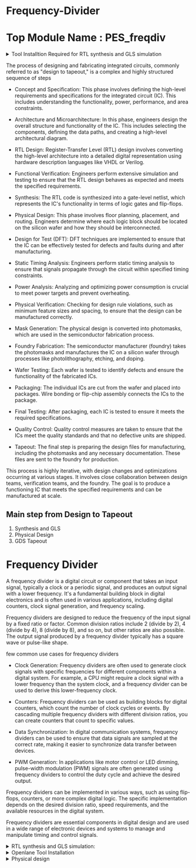 # Frequency-Divider
# Top Module Name : PES_freqdiv
<details>
<summary>  Tool Installtion Required for RTL synthesis and GLS simulation 
</summary>

# Tools Used in RTL to GLS flow are:

 - **iVerilog -** IVERILOG is a free and open-source Verilog simulation and synthesis tool. It's part of the Icarus Verilog project, which aims to provide a full-featured and high-performance Verilog simulation and synthesis environment.Icarus Verilog is a simulator tool to check the design with the help of test bench. The design is nothing but the Verilog hardware description language code which specifies the functionality. The testbench is the setup to apply stimulus to test the functionality of the design. This simulator looks for the changes to the input. Upon changes to the input, the output is evaluated.

 - **GTKwave -** GTKWave is a free and open-source waveform viewer. It's used primarily in digital design and verification to display simulation results generated by digital simulation tools like Icarus Verilog (which includes IVERILOG).

 - **Yosys -** Yosys is an open-source framework for Verilog RTL synthesis. It's widely used in digital design for converting high-level descriptions of a digital circuit into a gate-level representation. In other words, it helps in transforming a behavioral description (written in a language like Verilog) into a netlist, which is a detailed representation of the digital logic in terms of gates and their interconnections.

1) **GTKWAVE:**

- Steps to install gtkwave

```sh
> sudo apt update
> sudo apt install gtkwave
```

2) **YOSYS:**

- Steps to install Yosys

```sh
> git clone https://github.com/YosysHQ/yosys.git
> cd yosys
> sudo apt install make (If make is not installed please install it) 
> sudo apt-get install build-essential clang bison flex \
    libreadline-dev gawk tcl-dev libffi-dev git \
    graphviz xdot pkg-config python3 libboost-system-dev \
    libboost-python-dev libboost-filesystem-dev zlib1g-dev
> make config-gcc
> make 
> sudo make install
```




 
</details>


The process of designing and fabricating integrated circuits, commonly referred to as "design to tapeout," is a complex and highly structured sequence of steps

- Concept and Specification: This phase involves defining the high-level requirements and specifications for the integrated circuit (IC). This includes understanding the functionality, power, performance, and area constraints.

- Architecture and Microarchitecture: In this phase, engineers design the overall structure and functionality of the IC. This includes selecting the components, defining the data paths, and creating a high-level architectural diagram.

- RTL Design: Register-Transfer Level (RTL) design involves converting the high-level architecture into a detailed digital representation using hardware description languages like VHDL or Verilog.

- Functional Verification: Engineers perform extensive simulation and testing to ensure that the RTL design behaves as expected and meets the specified requirements.

- Synthesis: The RTL code is synthesized into a gate-level netlist, which represents the IC's functionality in terms of logic gates and flip-flops.

- Physical Design: This phase involves floor planning, placement, and routing. Engineers determine where each logic block should be located on the silicon wafer and how they should be interconnected.

- Design for Test (DFT): DFT techniques are implemented to ensure that the IC can be effectively tested for defects and faults during and after manufacturing.

- Static Timing Analysis: Engineers perform static timing analysis to ensure that signals propagate through the circuit within specified timing constraints.

- Power Analysis: Analyzing and optimizing power consumption is crucial to meet power targets and prevent overheating.

- Physical Verification: Checking for design rule violations, such as minimum feature sizes and spacing, to ensure that the design can be manufactured correctly.

- Mask Generation: The physical design is converted into photomasks, which are used in the semiconductor fabrication process.

- Foundry Fabrication: The semiconductor manufacturer (foundry) takes the photomasks and manufactures the IC on a silicon wafer through processes like photolithography, etching, and doping.

- Wafer Testing: Each wafer is tested to identify defects and ensure the functionality of the fabricated ICs.

- Packaging: The individual ICs are cut from the wafer and placed into packages. Wire bonding or flip-chip assembly connects the ICs to the package.

- Final Testing: After packaging, each IC is tested to ensure it meets the required specifications.

- Quality Control: Quality control measures are taken to ensure that the ICs meet the quality standards and that no defective units are shipped.

- Tapeout: The final step is preparing the design files for manufacturing, including the photomasks and any necessary documentation. These files are sent to the foundry for production.

This process is highly iterative, with design changes and optimizations occurring at various stages. It involves close collaboration between design teams, verification teams, and the foundry. The goal is to produce a functioning IC that meets the specified requirements and can be manufactured at scale.

## Main step  from Design to Tapeout 
1. Synthesis and GLS
2. Physical Design
3. GDS Tapeout

# Frequency Divider

A frequency divider is a digital circuit or component that takes an input signal, typically a clock or a periodic signal, and produces an output signal with a lower frequency. It's a fundamental building block in digital electronics and is often used in various applications, including digital counters, clock signal generation, and frequency scaling.

Frequency dividers are designed to reduce the frequency of the input signal by a fixed ratio or factor. Common division ratios include 2 (divide by 2), 4 (divide by 4), 8 (divide by 8), and so on, but other ratios are also possible. The output signal produced by a frequency divider typically has a square wave or pulse-like shape.

few common use cases for frequency dividers

  - Clock Generation: Frequency dividers are often used to generate clock signals with specific frequencies for different components within a digital system. For example, a CPU might require a clock signal with a lower frequency than the system clock, and a frequency divider can be used to derive this lower-frequency clock.

  - Counters: Frequency dividers can be used as building blocks for digital counters, which count the number of clock cycles or events. By cascading multiple frequency dividers with different division ratios, you can create counters that count to specific values.

  - Data Synchronization: In digital communication systems, frequency dividers can be used to ensure that data signals are sampled at the correct rate, making it easier to synchronize data transfer between devices.

  - PWM Generation: In applications like motor control or LED dimming, pulse-width modulation (PWM) signals are often generated using frequency dividers to control the duty cycle and achieve the desired output.

Frequency dividers can be implemented in various ways, such as using flip-flops, counters, or more complex digital logic. The specific implementation depends on the desired division ratio, speed requirements, and the available resources in the digital system.

Frequency dividers are essential components in digital design and are used in a wide range of electronic devices and systems to manage and manipulate timing and control signals.

<details>
<summary> RTL synthesis and GLS simulation: </summary>

# Code for Frequency Divider
```
module PES_freqdiv(en,clkin,n,clkout);

input clkin;
input [3:0]n;
input en;
reg [3:0]pc;
reg [3:0]nc;
output clkout;

always@(posedge clkin)
begin
if(en==1)
begin
  if(pc<(n-1))
	pc<=pc+1;
  else
	pc<=0;
end
else
 pc<=0;
end

always@(negedge clkin)
begin
if(en==1)
begin
  if(nc<(n-1))
	nc<=nc+1;
  else
	nc<=0;
end
else
  nc<=0;
end

assign clkout=(n%2==0)?(pc<n/2):((pc<(n/2)+1)&&(nc<(n/2)+1));
endmodule
```
# Code for Testbench Frequency Divider
```
`timescale 1ns/1ps
module PES_freqdiv_tb;

reg clk;
reg en;
reg [3:0]n;
wire clkout;

PES_freqdiv f1(en,clk,n,clkout);

initial
begin
clk=0;
en=0;
n=3;
$dumpfile ("PES_freqdiv_vcd.vcd"); 
$dumpvars(0,PES_freqdiv_tb);


forever
#10 clk=~clk;

end


initial
begin
#40 en=1;
#340 n=4; 
#440 n=11;
#1100 n=6;
#640 $finish;

end 
endmodule

```
# Schematic RTL Using Vivado
![image](https://github.com/Abhi9108865162/Frequency-Divider/assets/141741065/485b68d6-c357-4be1-a3e3-d744eaf3f79a)

# Schematic Synthesis Using Vivado
![image](https://github.com/Abhi9108865162/Frequency-Divider/assets/141741065/a3ccda66-0f19-4ce5-9a1c-2a9ea6859a98)
# Schematic Run Simulation Using Vivado
![image](https://github.com/Abhi9108865162/Frequency-Divider/assets/141741065/29cdb0fe-9a10-45d8-81d5-507a5165efcd)

# Synthesis and GLS
Open Terminal

1
```
cd VLSI/sky130RTLDesignAndSynthesisWorkshop/verilog_files
```
2
```
iverilog PES_freqdiv.v PES_freqdiv_tb.v -o PES_freqdiv.out

```
3
```
./PES_freqdiv.out 
```
![Screenshot from 2023-10-17 17-00-37](https://github.com/Abhi9108865162/Frequency-Divider/assets/141741065/75ff842f-6dc9-4634-8d92-72c91d816d11)

4
```
gtkwave PES_freqdiv_vcd.vcd
```
![Screenshot from 2023-10-17 17-03-18](https://github.com/Abhi9108865162/Frequency-Divider/assets/141741065/cd7fa65a-d630-4c65-b2fb-66dbde784ef8)

5
```
~/VLSI/sky130RTLDesignAndSynthesisWorkshop/verilog_files$ yosys
```
![Screenshot from 2023-10-17 17-34-06](https://github.com/Abhi9108865162/Frequency-Divider/assets/141741065/ebf7d73f-37f3-4ef0-ad77-9da37aa87786)


6

In yosys
```
read_liberty -lib ../lib/sky130_fd_sc_hd__tt_025C_1v80.lib
```
7
```
read_verilog PES_freqdiv.v
```
![Screenshot from 2023-10-17 17-36-05](https://github.com/Abhi9108865162/Frequency-Divider/assets/141741065/98f348cc-3ce6-4e0e-9f03-d66881023a5a)


8
```
synth -top PES_freqdiv 
```
![Screenshot from 2023-10-21 11-30-52](https://github.com/Abhi9108865162/Frequency-Divider/assets/141741065/3dd5aee5-8d1d-40e4-ab3e-057798b356df)

![Screenshot from 2023-10-21 11-31-00](https://github.com/Abhi9108865162/Frequency-Divider/assets/141741065/02b3eafd-cef8-40e3-8187-cf33c7bc5303)


9
```
dfflibmap -liberty ../lib/sky130_fd_sc_hd__tt_025C_1v80.lib
```
![Screenshot from 2023-10-21 11-32-57](https://github.com/Abhi9108865162/Frequency-Divider/assets/141741065/92666567-6eca-4fb9-a551-49ce11b0c1c3)

10
```
abc -liberty ../lib/sky130_fd_sc_hd__tt_025C_1v80.lib
```
![Screenshot from 2023-10-21 11-33-31](https://github.com/Abhi9108865162/Frequency-Divider/assets/141741065/8097d160-8131-4477-a48d-e7eb1bd0a842)

11
```
show
```
![Screenshot from 2023-10-21 11-34-23](https://github.com/Abhi9108865162/Frequency-Divider/assets/141741065/53533fb3-b34c-4633-9adb-632b06cb790b)

12
```
write_verilog -noattr PES_freqdiv_netlist.v
```
13
```
exit
```
14
```
iverilog ../my_lib/verilog_model/primitives.v ../my_lib/verilog_model/sky130_fd_sc_hd.v PES_freqdiv_netlist.v PES_freqdiv_tb.v 
```

15
```
./a.out
```

16
```
gtkwave PES_freqdiv_vcd.vcd
```
![Screenshot from 2023-10-18 15-47-35](https://github.com/Abhi9108865162/Frequency-Divider/assets/141741065/394c50c2-0223-4fef-8aff-9aad9679d5a9)

![Screenshot from 2023-10-18 15-45-24](https://github.com/Abhi9108865162/Frequency-Divider/assets/141741065/f8c863f5-52aa-4b7a-a5ac-01d4224fac59)

# Comparing the Output before and after GLS.
## Before GLS
![Screenshot from 2023-10-21 11-47-02](https://github.com/Abhi9108865162/Frequency-Divider/assets/141741065/a06e7446-8212-43c4-bfcf-256607bc5923)

## After GLS
![Screenshot from 2023-10-21 11-47-14](https://github.com/Abhi9108865162/Frequency-Divider/assets/141741065/9696234a-9fe3-411e-9f06-31f3d0e5dcf2)

</details>

<details>
<summary> Openlane Tool Installation </summary>

1. Installation of required package
```
sudo apt-get update
sudo apt-get upgrade
sudo apt install -y build-essential python3 python3-venv python3-pip make git
```
2. Uninstall all conflicting packages
```
for pkg in docker.io docker-doc docker-compose docker-compose-v2 podman-docker containerd runc; do sudo apt-get remove $pkg; done

```
2. Set up Docker
```
# Add Docker's official GPG key:
sudo apt-get update
sudo apt-get install ca-certificates curl gnupg
sudo install -m 0755 -d /etc/apt/keyrings
curl -fsSL https://download.docker.com/linux/ubuntu/gpg | sudo gpg --dearmor -o /etc/apt/keyrings/docker.gpg
sudo chmod a+r /etc/apt/keyrings/docker.gpg

# Add the repository to Apt sources:
echo \
  "deb [arch="$(dpkg --print-architecture)" signed-by=/etc/apt/keyrings/docker.gpg] https://download.docker.com/linux/ubuntu \
  "$(. /etc/os-release && echo "$VERSION_CODENAME")" stable" | \
  sudo tee /etc/apt/sources.list.d/docker.list > /dev/null
sudo apt-get update
```
3. Install
```
sudo apt-get install docker-ce docker-ce-cli containerd.io docker-buildx-plugin docker-compose-plugin
```
4. Sudo docker run
```
sudo docker run hello-world
```
5. Making docker available without root
```
sudo groupadd docker
sudo usermod -aG docker $USER
sudo reboot # REBOOT!

```
6. Check docker installation
```
# After reboot
docker run hello-world
```
7. Download and install OpenLane   
```
git clone --depth 1 https://github.com/The-OpenROAD-Project/OpenLane.git
cd OpenLane/
make
make test
```

 
</details>


<details>
<summary> Physical design </summary>

	
 # Physical Design
	
ASIC (Application-Specific Integrated Circuit) physical design refers to the process of creating the physical layout of an integrated circuit that is tailored for a specific application or function. It involves defining the precise placement and routing of transistors, interconnects, and other components on a semiconductor wafer. This phase ensures that the ASIC meets performance, power, and area requirements. Key steps in ASIC physical design include floorplanning, placement, routing, and verification to ensure the final chip functions as intended within the constraints of the target application.
## Step in Physical Design

- Floorplanning: Floorplanning is the initial step in physical design where you define the approximate locations and sizes of various blocks and components on the chip. It sets the overall framework for the chip's layout.

- Placement: Placement involves determining the exact positions of individual components, such as logic cells and memory elements, within the defined floorplan. Good placement is critical for meeting performance and area requirements.

 -  Routing: Routing is the process of establishing the physical connections (wires and metal tracks) between the placed components while adhering to design rules. This stage ensures that signals can flow between components efficiently and without interference.

-  Clock Tree Synthesis (CTS): CTS is a specialized step that focuses on distributing clock signals to various parts of the chip to ensure synchronous operation. It optimizes the clock network to minimize clock skew and maintain timing integrity.

-  Power Planning: Power planning involves designing the distribution of power and ground networks to ensure that all components receive adequate power and minimize power consumption.

-  Signal Integrity Analysis: Signal integrity analysis assesses the quality of electrical signals, checking for issues like noise, crosstalk, and other distortions that can affect the reliability of the chip.

- Timing Analysis: Timing analysis is a crucial step for ensuring that the chip meets its performance requirements. It verifies that signals propagate within specified time limits and that the design meets the required clock frequencies.

-  Design for Testability (DFT): DFT techniques are integrated into the design to enable efficient testing of the ASIC after it is manufactured. This includes adding test circuits and scan chains to facilitate fault detection and diagnosis.

- Physical Verification: Physical verification checks the layout against design rules, such as minimum feature size and spacing, to ensure that the chip can be reliably manufactured and is free of errors that could lead to failures.

- Package Design: The package design stage involves creating the physical package that houses the ASIC. This package connects the chip to the outside world and provides protection and thermal management.

# Automatic flow openlane
```
cd OpenLane
sudo make mount
./flow.tcl -design PES_freqdiv
```

![Screenshot from 2023-11-02 19-17-34](https://github.com/Abhi9108865162/Frequency-Divider/assets/141741065/70e0744a-8ae8-4568-939a-b5f3f4112703)
![Screenshot from 2023-11-02 19-17-46](https://github.com/Abhi9108865162/Frequency-Divider/assets/141741065/270ab375-7e43-4190-aad4-991989e54243)
![Screenshot from 2023-11-02 19-17-55](https://github.com/Abhi9108865162/Frequency-Divider/assets/141741065/af5bc70b-9953-4606-8bea-c966434e3dfe)
![Screenshot from 2023-11-02 17-02-04](https://github.com/Abhi9108865162/Frequency-Divider/assets/141741065/7d1eb598-9fb8-437c-b5e1-7ee858d6e228)


# Interactive flow openlane
```
cd OpenLane
sudo make mount
./flow.tcl -interactive
package reuire opanlane
prep -design PES_freqdiv
```
1
```
run_synthesis
```
2
```
run_floorplan
```
3
```
run_placement
```
![Screenshot from 2023-11-03 23-15-03](https://github.com/Abhi9108865162/Frequency-Divider/assets/141741065/0564535c-f533-4528-ae69-460e9e401e2e)

4
```
run_cts
```
5
```
gen_pdn
```
6
```
run_routing
```
![Screenshot from 2023-11-03 23-15-10](https://github.com/Abhi9108865162/Frequency-Divider/assets/141741065/b49ce06a-e032-4629-be10-ad7a63f7725d)

# Synthesis (Printing Statistics)
![Screenshot from 2023-11-04 09-25-15](https://github.com/Abhi9108865162/Frequency-Divider/assets/141741065/f99e517a-7d93-4bf6-a831-bf57d6df88ae)
![Screenshot from 2023-11-04 09-25-32](https://github.com/Abhi9108865162/Frequency-Divider/assets/141741065/d42e83c0-6656-4afd-a9b0-cc2682a4f1a3)
![Screenshot from 2023-11-04 09-25-58](https://github.com/Abhi9108865162/Frequency-Divider/assets/141741065/ab2e8940-4a1a-4a2d-b6a8-c5fcd4598d33)

# Magic Output For Floorplan
![floorplan tkcon](https://github.com/Abhi9108865162/Frequency-Divider/assets/141741065/9537b16e-bf0c-4bad-8ffe-8d9836f4be71)
# Magic Output For Placement
![placement](https://github.com/Abhi9108865162/Frequency-Divider/assets/141741065/4aca5b83-8ff9-4e11-86e4-1af0c68b680b)
# Magic Output For CTS
![cts](https://github.com/Abhi9108865162/Frequency-Divider/assets/141741065/43a31d14-76f4-41c7-9d01-aa7e80b59bbf)

# CTS (Reports Generated)

```

===========================================================================
report_checks -path_delay max (Setup)
============================================================================
======================= Typical Corner ===================================

Startpoint: n[0] (input port clocked by clk)
Endpoint: _128_ (rising edge-triggered flip-flop clocked by clk')
Path Group: clk
Path Type: max

Fanout     Cap    Slew   Delay    Time   Description
-----------------------------------------------------------------------------
                  0.15    0.00    0.00   clock clk (rise edge)
                          0.00    0.00   clock network delay (ideal)
                          2.00    2.00 v input external delay
     1    0.00    0.01    0.00    2.00 v n[0] (in)
                                         n[0] (net)
                  0.01    0.00    2.00 v input2/A (sky130_fd_sc_hd__buf_2)
    10    0.03    0.07    0.16    2.16 v input2/X (sky130_fd_sc_hd__buf_2)
                                         net2 (net)
                  0.07    0.00    2.16 v _061_/B (sky130_fd_sc_hd__or3_4)
     5    0.02    0.10    0.44    2.60 v _061_/X (sky130_fd_sc_hd__or3_4)
                                         _012_ (net)
                  0.10    0.00    2.60 v _063_/B (sky130_fd_sc_hd__and3_1)
     1    0.01    0.06    0.22    2.83 v _063_/X (sky130_fd_sc_hd__and3_1)
                                         _014_ (net)
                  0.06    0.00    2.83 v _071_/A1 (sky130_fd_sc_hd__o221ai_4)
     4    0.01    0.18    0.22    3.04 ^ _071_/Y (sky130_fd_sc_hd__o221ai_4)
                                         _022_ (net)
                  0.18    0.00    3.04 ^ _083_/B (sky130_fd_sc_hd__and4_1)
     1    0.00    0.05    0.21    3.25 ^ _083_/X (sky130_fd_sc_hd__and4_1)
                                         _032_ (net)
                  0.05    0.00    3.25 ^ _084_/A (sky130_fd_sc_hd__clkbuf_1)
     1    0.00    0.04    0.08    3.34 ^ _084_/X (sky130_fd_sc_hd__clkbuf_1)
                                         _009_ (net)
                  0.04    0.00    3.34 ^ _128_/D (sky130_fd_sc_hd__dfxtp_1)
                                  3.34   data arrival time

                  0.15    5.00    5.00   clock clk' (rise edge)
                          0.00    5.00   clock network delay (ideal)
                         -0.25    4.75   clock uncertainty
                          0.00    4.75   clock reconvergence pessimism
                                  4.75 ^ _128_/CLK (sky130_fd_sc_hd__dfxtp_1)
                         -0.04    4.71   library setup time
                                  4.71   data required time
-----------------------------------------------------------------------------
                                  4.71   data required time
                                 -3.34   data arrival time
-----------------------------------------------------------------------------
                                  1.38   slack (MET)


Startpoint: n[0] (input port clocked by clk)
Endpoint: _129_ (rising edge-triggered flip-flop clocked by clk')
Path Group: clk
Path Type: max

Fanout     Cap    Slew   Delay    Time   Description
-----------------------------------------------------------------------------
                  0.15    0.00    0.00   clock clk (rise edge)
                          0.00    0.00   clock network delay (ideal)
                          2.00    2.00 v input external delay
     1    0.00    0.01    0.00    2.00 v n[0] (in)
                                         n[0] (net)
                  0.01    0.00    2.00 v input2/A (sky130_fd_sc_hd__buf_2)
    10    0.03    0.07    0.16    2.16 v input2/X (sky130_fd_sc_hd__buf_2)
                                         net2 (net)
                  0.07    0.00    2.16 v _061_/B (sky130_fd_sc_hd__or3_4)
     5    0.02    0.10    0.44    2.60 v _061_/X (sky130_fd_sc_hd__or3_4)
                                         _012_ (net)
                  0.10    0.00    2.60 v _063_/B (sky130_fd_sc_hd__and3_1)
     1    0.01    0.06    0.22    2.83 v _063_/X (sky130_fd_sc_hd__and3_1)
                                         _014_ (net)
                  0.06    0.00    2.83 v _071_/A1 (sky130_fd_sc_hd__o221ai_4)
     4    0.01    0.18    0.22    3.04 ^ _071_/Y (sky130_fd_sc_hd__o221ai_4)
                                         _022_ (net)
                  0.18    0.00    3.04 ^ _079_/A (sky130_fd_sc_hd__and4_1)
     1    0.00    0.05    0.20    3.24 ^ _079_/X (sky130_fd_sc_hd__and4_1)
                                         _029_ (net)
                  0.05    0.00    3.24 ^ _080_/A (sky130_fd_sc_hd__clkbuf_1)
     1    0.00    0.04    0.08    3.33 ^ _080_/X (sky130_fd_sc_hd__clkbuf_1)
                                         _010_ (net)
                  0.04    0.00    3.33 ^ _129_/D (sky130_fd_sc_hd__dfxtp_1)
                                  3.33   data arrival time

                  0.15    5.00    5.00   clock clk' (rise edge)
                          0.00    5.00   clock network delay (ideal)
                         -0.25    4.75   clock uncertainty
                          0.00    4.75   clock reconvergence pessimism
                                  4.75 ^ _129_/CLK (sky130_fd_sc_hd__dfxtp_1)
                         -0.04    4.71   library setup time
                                  4.71   data required time
-----------------------------------------------------------------------------
                                  4.71   data required time
                                 -3.33   data arrival time
-----------------------------------------------------------------------------
                                  1.39   slack (MET)


Startpoint: n[0] (input port clocked by clk)
Endpoint: _127_ (rising edge-triggered flip-flop clocked by clk')
Path Group: clk
Path Type: max

Fanout     Cap    Slew   Delay    Time   Description
-----------------------------------------------------------------------------
                  0.15    0.00    0.00   clock clk (rise edge)
                          0.00    0.00   clock network delay (ideal)
                          2.00    2.00 v input external delay
     1    0.00    0.01    0.00    2.00 v n[0] (in)
                                         n[0] (net)
                  0.01    0.00    2.00 v input2/A (sky130_fd_sc_hd__buf_2)
    10    0.03    0.07    0.16    2.16 v input2/X (sky130_fd_sc_hd__buf_2)
                                         net2 (net)
                  0.07    0.00    2.16 v _061_/B (sky130_fd_sc_hd__or3_4)
     5    0.02    0.10    0.44    2.60 v _061_/X (sky130_fd_sc_hd__or3_4)
                                         _012_ (net)
                  0.10    0.00    2.60 v _069_/B (sky130_fd_sc_hd__xnor2_4)
     4    0.03    0.24    0.25    2.85 ^ _069_/Y (sky130_fd_sc_hd__xnor2_4)
                                         _020_ (net)
                  0.24    0.00    2.85 ^ _071_/B1 (sky130_fd_sc_hd__o221ai_4)
     4    0.01    0.09    0.16    3.01 v _071_/Y (sky130_fd_sc_hd__o221ai_4)
                                         _022_ (net)
                  0.09    0.00    3.01 v _085_/B (sky130_fd_sc_hd__and3b_1)
     1    0.00    0.04    0.18    3.20 v _085_/X (sky130_fd_sc_hd__and3b_1)
                                         _033_ (net)
                  0.04    0.00    3.20 v _086_/A (sky130_fd_sc_hd__clkbuf_1)
     1    0.00    0.02    0.08    3.28 v _086_/X (sky130_fd_sc_hd__clkbuf_1)
                                         _008_ (net)
                  0.02    0.00    3.28 v _127_/D (sky130_fd_sc_hd__dfxtp_1)
                                  3.28   data arrival time

                  0.15    5.00    5.00   clock clk' (rise edge)
                          0.00    5.00   clock network delay (ideal)
                         -0.25    4.75   clock uncertainty
                          0.00    4.75   clock reconvergence pessimism
                                  4.75 ^ _127_/CLK (sky130_fd_sc_hd__dfxtp_1)
                         -0.08    4.67   library setup time
                                  4.67   data required time
-----------------------------------------------------------------------------
                                  4.67   data required time
                                 -3.28   data arrival time
-----------------------------------------------------------------------------
                                  1.39   slack (MET)


Startpoint: n[0] (input port clocked by clk)
Endpoint: _130_ (rising edge-triggered flip-flop clocked by clk')
Path Group: clk
Path Type: max

Fanout     Cap    Slew   Delay    Time   Description
-----------------------------------------------------------------------------
                  0.15    0.00    0.00   clock clk (rise edge)
                          0.00    0.00   clock network delay (ideal)
                          2.00    2.00 v input external delay
     1    0.00    0.01    0.00    2.00 v n[0] (in)
                                         n[0] (net)
                  0.01    0.00    2.00 v input2/A (sky130_fd_sc_hd__buf_2)
    10    0.03    0.07    0.16    2.16 v input2/X (sky130_fd_sc_hd__buf_2)
                                         net2 (net)
                  0.07    0.00    2.16 v _061_/B (sky130_fd_sc_hd__or3_4)
     5    0.02    0.10    0.44    2.60 v _061_/X (sky130_fd_sc_hd__or3_4)
                                         _012_ (net)
                  0.10    0.00    2.60 v _063_/B (sky130_fd_sc_hd__and3_1)
     1    0.01    0.06    0.22    2.83 v _063_/X (sky130_fd_sc_hd__and3_1)
                                         _014_ (net)
                  0.06    0.00    2.83 v _071_/A1 (sky130_fd_sc_hd__o221ai_4)
     4    0.01    0.18    0.22    3.04 ^ _071_/Y (sky130_fd_sc_hd__o221ai_4)
                                         _022_ (net)
                  0.18    0.00    3.04 ^ _075_/A (sky130_fd_sc_hd__and3_1)
     1    0.00    0.05    0.18    3.22 ^ _075_/X (sky130_fd_sc_hd__and3_1)
                                         _026_ (net)
                  0.05    0.00    3.22 ^ _076_/A (sky130_fd_sc_hd__clkbuf_1)
     1    0.00    0.04    0.08    3.30 ^ _076_/X (sky130_fd_sc_hd__clkbuf_1)
                                         _011_ (net)
                  0.04    0.00    3.30 ^ _130_/D (sky130_fd_sc_hd__dfxtp_1)
                                  3.30   data arrival time

                  0.15    5.00    5.00   clock clk' (rise edge)
                          0.00    5.00   clock network delay (ideal)
                         -0.25    4.75   clock uncertainty
                          0.00    4.75   clock reconvergence pessimism
                                  4.75 ^ _130_/CLK (sky130_fd_sc_hd__dfxtp_1)
                         -0.04    4.71   library setup time
                                  4.71   data required time
-----------------------------------------------------------------------------
                                  4.71   data required time
                                 -3.30   data arrival time
-----------------------------------------------------------------------------
                                  1.41   slack (MET)


Startpoint: _128_ (rising edge-triggered flip-flop clocked by clk')
Endpoint: clkout (output port clocked by clk)
Path Group: clk
Path Type: max

Fanout     Cap    Slew   Delay    Time   Description
-----------------------------------------------------------------------------
                  0.15    5.00    5.00   clock clk' (rise edge)
                          0.00    5.00   clock network delay (ideal)
                  0.15    0.00    5.00 ^ _128_/CLK (sky130_fd_sc_hd__dfxtp_1)
     8    0.02    0.09    0.41    5.41 v _128_/Q (sky130_fd_sc_hd__dfxtp_1)
                                         nc[1] (net)
                  0.09    0.00    5.41 v _089_/A2 (sky130_fd_sc_hd__a22o_1)
     1    0.00    0.04    0.25    5.66 v _089_/X (sky130_fd_sc_hd__a22o_1)
                                         _036_ (net)
                  0.04    0.00    5.66 v _091_/B1 (sky130_fd_sc_hd__a221o_1)
     1    0.00    0.05    0.30    5.96 v _091_/X (sky130_fd_sc_hd__a221o_1)
                                         _038_ (net)
                  0.05    0.00    5.96 v _097_/A2 (sky130_fd_sc_hd__a21oi_1)
     1    0.00    0.09    0.14    6.09 ^ _097_/Y (sky130_fd_sc_hd__a21oi_1)
                                         net6 (net)
                  0.09    0.00    6.09 ^ output6/A (sky130_fd_sc_hd__buf_2)
     1    0.03    0.17    0.23    6.32 ^ output6/X (sky130_fd_sc_hd__buf_2)
                                         clkout (net)
                  0.17    0.00    6.32 ^ clkout (out)
                                  6.32   data arrival time

                  0.15   10.00   10.00   clock clk (rise edge)
                          0.00   10.00   clock network delay (ideal)
                         -0.25    9.75   clock uncertainty
                          0.00    9.75   clock reconvergence pessimism
                         -2.00    7.75   output external delay
                                  7.75   data required time
-----------------------------------------------------------------------------
                                  7.75   data required time
                                 -6.32   data arrival time
-----------------------------------------------------------------------------
                                  1.43   slack (MET)


Startpoint: n[0] (input port clocked by clk)
Endpoint: _124_ (rising edge-triggered flip-flop clocked by clk)
Path Group: clk
Path Type: max

Fanout     Cap    Slew   Delay    Time   Description
-----------------------------------------------------------------------------
                  0.15    0.00    0.00   clock clk (rise edge)
                          0.00    0.00   clock network delay (ideal)
                          2.00    2.00 v input external delay
     1    0.00    0.01    0.00    2.00 v n[0] (in)
                                         n[0] (net)
                  0.01    0.00    2.00 v input2/A (sky130_fd_sc_hd__buf_2)
    10    0.03    0.07    0.16    2.16 v input2/X (sky130_fd_sc_hd__buf_2)
                                         net2 (net)
                  0.07    0.00    2.16 v _061_/B (sky130_fd_sc_hd__or3_4)
     5    0.02    0.10    0.44    2.60 v _061_/X (sky130_fd_sc_hd__or3_4)
                                         _012_ (net)
                  0.10    0.00    2.60 v _069_/B (sky130_fd_sc_hd__xnor2_4)
     4    0.03    0.24    0.25    2.85 ^ _069_/Y (sky130_fd_sc_hd__xnor2_4)
                                         _020_ (net)
                  0.24    0.00    2.85 ^ _104_/A2 (sky130_fd_sc_hd__a21boi_1)
     4    0.01    0.09    0.14    2.99 v _104_/Y (sky130_fd_sc_hd__a21boi_1)
                                         _050_ (net)
                  0.09    0.00    2.99 v _109_/C (sky130_fd_sc_hd__and4_1)
     1    0.00    0.04    0.21    3.20 v _109_/X (sky130_fd_sc_hd__and4_1)
                                         _054_ (net)
                  0.04    0.00    3.20 v _110_/A (sky130_fd_sc_hd__clkbuf_1)
     1    0.00    0.02    0.08    3.29 v _110_/X (sky130_fd_sc_hd__clkbuf_1)
                                         _005_ (net)
                  0.02    0.00    3.29 v _124_/D (sky130_fd_sc_hd__dfxtp_1)
                                  3.29   data arrival time

                  0.15   10.00   10.00   clock clk (rise edge)
                          0.00   10.00   clock network delay (ideal)
                         -0.25    9.75   clock uncertainty
                          0.00    9.75   clock reconvergence pessimism
                                  9.75 ^ _124_/CLK (sky130_fd_sc_hd__dfxtp_1)
                         -0.08    9.67   library setup time
                                  9.67   data required time
-----------------------------------------------------------------------------
                                  9.67   data required time
                                 -3.29   data arrival time
-----------------------------------------------------------------------------
                                  6.39   slack (MET)


Startpoint: n[0] (input port clocked by clk)
Endpoint: _123_ (rising edge-triggered flip-flop clocked by clk)
Path Group: clk
Path Type: max

Fanout     Cap    Slew   Delay    Time   Description
-----------------------------------------------------------------------------
                  0.15    0.00    0.00   clock clk (rise edge)
                          0.00    0.00   clock network delay (ideal)
                          2.00    2.00 v input external delay
     1    0.00    0.01    0.00    2.00 v n[0] (in)
                                         n[0] (net)
                  0.01    0.00    2.00 v input2/A (sky130_fd_sc_hd__buf_2)
    10    0.03    0.07    0.16    2.16 v input2/X (sky130_fd_sc_hd__buf_2)
                                         net2 (net)
                  0.07    0.00    2.16 v _061_/B (sky130_fd_sc_hd__or3_4)
     5    0.02    0.10    0.44    2.60 v _061_/X (sky130_fd_sc_hd__or3_4)
                                         _012_ (net)
                  0.10    0.00    2.60 v _069_/B (sky130_fd_sc_hd__xnor2_4)
     4    0.03    0.24    0.25    2.85 ^ _069_/Y (sky130_fd_sc_hd__xnor2_4)
                                         _020_ (net)
                  0.24    0.00    2.85 ^ _104_/A2 (sky130_fd_sc_hd__a21boi_1)
     4    0.01    0.09    0.14    2.99 v _104_/Y (sky130_fd_sc_hd__a21boi_1)
                                         _050_ (net)
                  0.09    0.00    2.99 v _105_/C (sky130_fd_sc_hd__and3b_1)
     1    0.00    0.04    0.20    3.19 v _105_/X (sky130_fd_sc_hd__and3b_1)
                                         _051_ (net)
                  0.04    0.00    3.19 v _106_/A (sky130_fd_sc_hd__clkbuf_1)
     1    0.00    0.02    0.08    3.28 v _106_/X (sky130_fd_sc_hd__clkbuf_1)
                                         _004_ (net)
                  0.02    0.00    3.28 v _123_/D (sky130_fd_sc_hd__dfxtp_1)
                                  3.28   data arrival time

                  0.15   10.00   10.00   clock clk (rise edge)
                          0.00   10.00   clock network delay (ideal)
                         -0.25    9.75   clock uncertainty
                          0.00    9.75   clock reconvergence pessimism
                                  9.75 ^ _123_/CLK (sky130_fd_sc_hd__dfxtp_1)
                         -0.08    9.67   library setup time
                                  9.67   data required time
-----------------------------------------------------------------------------
                                  9.67   data required time
                                 -3.28   data arrival time
-----------------------------------------------------------------------------
                                  6.40   slack (MET)


Startpoint: n[0] (input port clocked by clk)
Endpoint: _125_ (rising edge-triggered flip-flop clocked by clk)
Path Group: clk
Path Type: max

Fanout     Cap    Slew   Delay    Time   Description
-----------------------------------------------------------------------------
                  0.15    0.00    0.00   clock clk (rise edge)
                          0.00    0.00   clock network delay (ideal)
                          2.00    2.00 v input external delay
     1    0.00    0.01    0.00    2.00 v n[0] (in)
                                         n[0] (net)
                  0.01    0.00    2.00 v input2/A (sky130_fd_sc_hd__buf_2)
    10    0.03    0.07    0.16    2.16 v input2/X (sky130_fd_sc_hd__buf_2)
                                         net2 (net)
                  0.07    0.00    2.16 v _061_/B (sky130_fd_sc_hd__or3_4)
     5    0.02    0.10    0.44    2.60 v _061_/X (sky130_fd_sc_hd__or3_4)
                                         _012_ (net)
                  0.10    0.00    2.60 v _069_/B (sky130_fd_sc_hd__xnor2_4)
     4    0.03    0.24    0.25    2.85 ^ _069_/Y (sky130_fd_sc_hd__xnor2_4)
                                         _020_ (net)
                  0.24    0.00    2.85 ^ _104_/A2 (sky130_fd_sc_hd__a21boi_1)
     4    0.01    0.09    0.14    2.99 v _104_/Y (sky130_fd_sc_hd__a21boi_1)
                                         _050_ (net)
                  0.09    0.00    2.99 v _114_/B (sky130_fd_sc_hd__and3_1)
     1    0.00    0.04    0.19    3.18 v _114_/X (sky130_fd_sc_hd__and3_1)
                                         _058_ (net)
                  0.04    0.00    3.18 v _115_/A (sky130_fd_sc_hd__clkbuf_1)
     1    0.00    0.02    0.08    3.26 v _115_/X (sky130_fd_sc_hd__clkbuf_1)
                                         _006_ (net)
                  0.02    0.00    3.26 v _125_/D (sky130_fd_sc_hd__dfxtp_1)
                                  3.26   data arrival time

                  0.15   10.00   10.00   clock clk (rise edge)
                          0.00   10.00   clock network delay (ideal)
                         -0.25    9.75   clock uncertainty
                          0.00    9.75   clock reconvergence pessimism
                                  9.75 ^ _125_/CLK (sky130_fd_sc_hd__dfxtp_1)
                         -0.08    9.67   library setup time
                                  9.67   data required time
-----------------------------------------------------------------------------
                                  9.67   data required time
                                 -3.26   data arrival time
-----------------------------------------------------------------------------
                                  6.41   slack (MET)


Startpoint: n[0] (input port clocked by clk)
Endpoint: _126_ (rising edge-triggered flip-flop clocked by clk)
Path Group: clk
Path Type: max

Fanout     Cap    Slew   Delay    Time   Description
-----------------------------------------------------------------------------
                  0.15    0.00    0.00   clock clk (rise edge)
                          0.00    0.00   clock network delay (ideal)
                          2.00    2.00 v input external delay
     1    0.00    0.01    0.00    2.00 v n[0] (in)
                                         n[0] (net)
                  0.01    0.00    2.00 v input2/A (sky130_fd_sc_hd__buf_2)
    10    0.03    0.07    0.16    2.16 v input2/X (sky130_fd_sc_hd__buf_2)
                                         net2 (net)
                  0.07    0.00    2.16 v _061_/B (sky130_fd_sc_hd__or3_4)
     5    0.02    0.10    0.44    2.60 v _061_/X (sky130_fd_sc_hd__or3_4)
                                         _012_ (net)
                  0.10    0.00    2.60 v _069_/B (sky130_fd_sc_hd__xnor2_4)
     4    0.03    0.24    0.25    2.85 ^ _069_/Y (sky130_fd_sc_hd__xnor2_4)
                                         _020_ (net)
                  0.24    0.00    2.85 ^ _104_/A2 (sky130_fd_sc_hd__a21boi_1)
     4    0.01    0.09    0.14    2.99 v _104_/Y (sky130_fd_sc_hd__a21boi_1)
                                         _050_ (net)
                  0.09    0.00    2.99 v _117_/B (sky130_fd_sc_hd__and3_1)
     1    0.00    0.04    0.19    3.18 v _117_/X (sky130_fd_sc_hd__and3_1)
                                         _060_ (net)
                  0.04    0.00    3.18 v _118_/A (sky130_fd_sc_hd__clkbuf_1)
     1    0.00    0.02    0.08    3.26 v _118_/X (sky130_fd_sc_hd__clkbuf_1)
                                         _007_ (net)
                  0.02    0.00    3.26 v _126_/D (sky130_fd_sc_hd__dfxtp_1)
                                  3.26   data arrival time

                  0.15   10.00   10.00   clock clk (rise edge)
                          0.00   10.00   clock network delay (ideal)
                         -0.25    9.75   clock uncertainty
                          0.00    9.75   clock reconvergence pessimism
                                  9.75 ^ _126_/CLK (sky130_fd_sc_hd__dfxtp_1)
                         -0.08    9.67   library setup time
                                  9.67   data required time
-----------------------------------------------------------------------------
                                  9.67   data required time
                                 -3.26   data arrival time
-----------------------------------------------------------------------------
                                  6.41   slack (MET)



worst slack corner Typical: 1.3759



```









```

===========================================================================
report_checks -path_delay min (Hold)
============================================================================
======================= Typical Corner ===================================

Startpoint: _127_ (rising edge-triggered flip-flop clocked by clk')
Endpoint: _127_ (rising edge-triggered flip-flop clocked by clk')
Path Group: clk
Path Type: min

Fanout     Cap    Slew   Delay    Time   Description
-----------------------------------------------------------------------------
                  0.15    5.00    5.00   clock clk' (rise edge)
                          0.00    5.00   clock network delay (ideal)
                  0.15    0.00    5.00 ^ _127_/CLK (sky130_fd_sc_hd__dfxtp_1)
     8    0.02    0.08    0.36    5.36 v _127_/Q (sky130_fd_sc_hd__dfxtp_1)
                                         nc[0] (net)
                  0.08    0.00    5.36 v _085_/A_N (sky130_fd_sc_hd__and3b_1)
     1    0.00    0.05    0.20    5.57 ^ _085_/X (sky130_fd_sc_hd__and3b_1)
                                         _033_ (net)
                  0.05    0.00    5.57 ^ _086_/A (sky130_fd_sc_hd__clkbuf_1)
     1    0.00    0.04    0.07    5.64 ^ _086_/X (sky130_fd_sc_hd__clkbuf_1)
                                         _008_ (net)
                  0.04    0.00    5.64 ^ _127_/D (sky130_fd_sc_hd__dfxtp_1)
                                  5.64   data arrival time

                  0.15    5.00    5.00   clock clk' (rise edge)
                          0.00    5.00   clock network delay (ideal)
                          0.25    5.25   clock uncertainty
                          0.00    5.25   clock reconvergence pessimism
                                  5.25 ^ _127_/CLK (sky130_fd_sc_hd__dfxtp_1)
                         -0.02    5.23   library hold time
                                  5.23   data required time
-----------------------------------------------------------------------------
                                  5.23   data required time
                                 -5.64   data arrival time
-----------------------------------------------------------------------------
                                  0.40   slack (MET)


Startpoint: _123_ (rising edge-triggered flip-flop clocked by clk)
Endpoint: _123_ (rising edge-triggered flip-flop clocked by clk)
Path Group: clk
Path Type: min

Fanout     Cap    Slew   Delay    Time   Description
-----------------------------------------------------------------------------
                  0.15    0.00    0.00   clock clk (rise edge)
                          0.00    0.00   clock network delay (ideal)
                  0.15    0.00    0.00 ^ _123_/CLK (sky130_fd_sc_hd__dfxtp_1)
     8    0.02    0.09    0.36    0.36 v _123_/Q (sky130_fd_sc_hd__dfxtp_1)
                                         pc[0] (net)
                  0.09    0.00    0.36 v _105_/A_N (sky130_fd_sc_hd__and3b_1)
     1    0.00    0.05    0.21    0.57 ^ _105_/X (sky130_fd_sc_hd__and3b_1)
                                         _051_ (net)
                  0.05    0.00    0.57 ^ _106_/A (sky130_fd_sc_hd__clkbuf_1)
     1    0.00    0.04    0.07    0.64 ^ _106_/X (sky130_fd_sc_hd__clkbuf_1)
                                         _004_ (net)
                  0.04    0.00    0.64 ^ _123_/D (sky130_fd_sc_hd__dfxtp_1)
                                  0.64   data arrival time

                  0.15    0.00    0.00   clock clk (rise edge)
                          0.00    0.00   clock network delay (ideal)
                          0.25    0.25   clock uncertainty
                          0.00    0.25   clock reconvergence pessimism
                                  0.25 ^ _123_/CLK (sky130_fd_sc_hd__dfxtp_1)
                         -0.02    0.23   library hold time
                                  0.23   data required time
-----------------------------------------------------------------------------
                                  0.23   data required time
                                 -0.64   data arrival time
-----------------------------------------------------------------------------
                                  0.41   slack (MET)


Startpoint: _124_ (rising edge-triggered flip-flop clocked by clk)
Endpoint: _124_ (rising edge-triggered flip-flop clocked by clk)
Path Group: clk
Path Type: min

Fanout     Cap    Slew   Delay    Time   Description
-----------------------------------------------------------------------------
                  0.15    0.00    0.00   clock clk (rise edge)
                          0.00    0.00   clock network delay (ideal)
                  0.15    0.00    0.00 ^ _124_/CLK (sky130_fd_sc_hd__dfxtp_1)
     8    0.02    0.09    0.37    0.37 v _124_/Q (sky130_fd_sc_hd__dfxtp_1)
                                         pc[1] (net)
                  0.09    0.00    0.37 v _107_/A (sky130_fd_sc_hd__nand2_1)
     1    0.00    0.04    0.06    0.43 ^ _107_/Y (sky130_fd_sc_hd__nand2_1)
                                         _052_ (net)
                  0.04    0.00    0.43 ^ _109_/A (sky130_fd_sc_hd__and4_1)
     1    0.00    0.05    0.15    0.58 ^ _109_/X (sky130_fd_sc_hd__and4_1)
                                         _054_ (net)
                  0.05    0.00    0.58 ^ _110_/A (sky130_fd_sc_hd__clkbuf_1)
     1    0.00    0.04    0.07    0.65 ^ _110_/X (sky130_fd_sc_hd__clkbuf_1)
                                         _005_ (net)
                  0.04    0.00    0.65 ^ _124_/D (sky130_fd_sc_hd__dfxtp_1)
                                  0.65   data arrival time

                  0.15    0.00    0.00   clock clk (rise edge)
                          0.00    0.00   clock network delay (ideal)
                          0.25    0.25   clock uncertainty
                          0.00    0.25   clock reconvergence pessimism
                                  0.25 ^ _124_/CLK (sky130_fd_sc_hd__dfxtp_1)
                         -0.02    0.23   library hold time
                                  0.23   data required time
-----------------------------------------------------------------------------
                                  0.23   data required time
                                 -0.65   data arrival time
-----------------------------------------------------------------------------
                                  0.41   slack (MET)


Startpoint: _127_ (rising edge-triggered flip-flop clocked by clk')
Endpoint: _128_ (rising edge-triggered flip-flop clocked by clk')
Path Group: clk
Path Type: min

Fanout     Cap    Slew   Delay    Time   Description
-----------------------------------------------------------------------------
                  0.15    5.00    5.00   clock clk' (rise edge)
                          0.00    5.00   clock network delay (ideal)
                  0.15    0.00    5.00 ^ _127_/CLK (sky130_fd_sc_hd__dfxtp_1)
     8    0.02    0.08    0.36    5.36 v _127_/Q (sky130_fd_sc_hd__dfxtp_1)
                                         nc[0] (net)
                  0.08    0.00    5.36 v _082_/B (sky130_fd_sc_hd__nand2_1)
     1    0.00    0.04    0.07    5.43 ^ _082_/Y (sky130_fd_sc_hd__nand2_1)
                                         _031_ (net)
                  0.04    0.00    5.43 ^ _083_/D (sky130_fd_sc_hd__and4_1)
     1    0.00    0.05    0.17    5.60 ^ _083_/X (sky130_fd_sc_hd__and4_1)
                                         _032_ (net)
                  0.05    0.00    5.60 ^ _084_/A (sky130_fd_sc_hd__clkbuf_1)
     1    0.00    0.04    0.08    5.68 ^ _084_/X (sky130_fd_sc_hd__clkbuf_1)
                                         _009_ (net)
                  0.04    0.00    5.68 ^ _128_/D (sky130_fd_sc_hd__dfxtp_1)
                                  5.68   data arrival time

                  0.15    5.00    5.00   clock clk' (rise edge)
                          0.00    5.00   clock network delay (ideal)
                          0.25    5.25   clock uncertainty
                          0.00    5.25   clock reconvergence pessimism
                                  5.25 ^ _128_/CLK (sky130_fd_sc_hd__dfxtp_1)
                         -0.02    5.23   library hold time
                                  5.23   data required time
-----------------------------------------------------------------------------
                                  5.23   data required time
                                 -5.68   data arrival time
-----------------------------------------------------------------------------
                                  0.44   slack (MET)


Startpoint: _130_ (rising edge-triggered flip-flop clocked by clk')
Endpoint: _130_ (rising edge-triggered flip-flop clocked by clk')
Path Group: clk
Path Type: min

Fanout     Cap    Slew   Delay    Time   Description
-----------------------------------------------------------------------------
                  0.15    5.00    5.00   clock clk' (rise edge)
                          0.00    5.00   clock network delay (ideal)
                  0.15    0.00    5.00 ^ _130_/CLK (sky130_fd_sc_hd__dfxtp_1)
     4    0.02    0.09    0.37    5.37 v _130_/Q (sky130_fd_sc_hd__dfxtp_1)
                                         nc[3] (net)
                  0.09    0.00    5.37 v _074_/A (sky130_fd_sc_hd__xor2_1)
     1    0.00    0.08    0.14    5.51 ^ _074_/X (sky130_fd_sc_hd__xor2_1)
                                         _025_ (net)
                  0.08    0.00    5.51 ^ _075_/C (sky130_fd_sc_hd__and3_1)
     1    0.00    0.05    0.15    5.66 ^ _075_/X (sky130_fd_sc_hd__and3_1)
                                         _026_ (net)
                  0.05    0.00    5.66 ^ _076_/A (sky130_fd_sc_hd__clkbuf_1)
     1    0.00    0.04    0.07    5.73 ^ _076_/X (sky130_fd_sc_hd__clkbuf_1)
                                         _011_ (net)
                  0.04    0.00    5.73 ^ _130_/D (sky130_fd_sc_hd__dfxtp_1)
                                  5.73   data arrival time

                  0.15    5.00    5.00   clock clk' (rise edge)
                          0.00    5.00   clock network delay (ideal)
                          0.25    5.25   clock uncertainty
                          0.00    5.25   clock reconvergence pessimism
                                  5.25 ^ _130_/CLK (sky130_fd_sc_hd__dfxtp_1)
                         -0.02    5.23   library hold time
                                  5.23   data required time
-----------------------------------------------------------------------------
                                  5.23   data required time
                                 -5.73   data arrival time
-----------------------------------------------------------------------------
                                  0.49   slack (MET)


Startpoint: _126_ (rising edge-triggered flip-flop clocked by clk)
Endpoint: _126_ (rising edge-triggered flip-flop clocked by clk)
Path Group: clk
Path Type: min

Fanout     Cap    Slew   Delay    Time   Description
-----------------------------------------------------------------------------
                  0.15    0.00    0.00   clock clk (rise edge)
                          0.00    0.00   clock network delay (ideal)
                  0.15    0.00    0.00 ^ _126_/CLK (sky130_fd_sc_hd__dfxtp_1)
     4    0.02    0.10    0.37    0.37 v _126_/Q (sky130_fd_sc_hd__dfxtp_1)
                                         pc[3] (net)
                  0.10    0.00    0.37 v _116_/A (sky130_fd_sc_hd__xor2_1)
     1    0.00    0.08    0.14    0.51 ^ _116_/X (sky130_fd_sc_hd__xor2_1)
                                         _059_ (net)
                  0.08    0.00    0.51 ^ _117_/C (sky130_fd_sc_hd__and3_1)
     1    0.00    0.05    0.15    0.66 ^ _117_/X (sky130_fd_sc_hd__and3_1)
                                         _060_ (net)
                  0.05    0.00    0.66 ^ _118_/A (sky130_fd_sc_hd__clkbuf_1)
     1    0.00    0.04    0.07    0.73 ^ _118_/X (sky130_fd_sc_hd__clkbuf_1)
                                         _007_ (net)
                  0.04    0.00    0.73 ^ _126_/D (sky130_fd_sc_hd__dfxtp_1)
                                  0.73   data arrival time

                  0.15    0.00    0.00   clock clk (rise edge)
                          0.00    0.00   clock network delay (ideal)
                          0.25    0.25   clock uncertainty
                          0.00    0.25   clock reconvergence pessimism
                                  0.25 ^ _126_/CLK (sky130_fd_sc_hd__dfxtp_1)
                         -0.02    0.23   library hold time
                                  0.23   data required time
-----------------------------------------------------------------------------
                                  0.23   data required time
                                 -0.73   data arrival time
-----------------------------------------------------------------------------
                                  0.49   slack (MET)


Startpoint: _129_ (rising edge-triggered flip-flop clocked by clk')
Endpoint: _129_ (rising edge-triggered flip-flop clocked by clk')
Path Group: clk
Path Type: min

Fanout     Cap    Slew   Delay    Time   Description
-----------------------------------------------------------------------------
                  0.15    5.00    5.00   clock clk' (rise edge)
                          0.00    5.00   clock network delay (ideal)
                  0.15    0.00    5.00 ^ _129_/CLK (sky130_fd_sc_hd__dfxtp_1)
     6    0.02    0.16    0.40    5.40 ^ _129_/Q (sky130_fd_sc_hd__dfxtp_1)
                                         nc[2] (net)
                  0.16    0.00    5.40 ^ _078_/B1 (sky130_fd_sc_hd__a21o_1)
     1    0.00    0.03    0.09    5.49 ^ _078_/X (sky130_fd_sc_hd__a21o_1)
                                         _028_ (net)
                  0.03    0.00    5.49 ^ _079_/D (sky130_fd_sc_hd__and4_1)
     1    0.00    0.05    0.17    5.66 ^ _079_/X (sky130_fd_sc_hd__and4_1)
                                         _029_ (net)
                  0.05    0.00    5.66 ^ _080_/A (sky130_fd_sc_hd__clkbuf_1)
     1    0.00    0.04    0.07    5.74 ^ _080_/X (sky130_fd_sc_hd__clkbuf_1)
                                         _010_ (net)
                  0.04    0.00    5.74 ^ _129_/D (sky130_fd_sc_hd__dfxtp_1)
                                  5.74   data arrival time

                  0.15    5.00    5.00   clock clk' (rise edge)
                          0.00    5.00   clock network delay (ideal)
                          0.25    5.25   clock uncertainty
                          0.00    5.25   clock reconvergence pessimism
                                  5.25 ^ _129_/CLK (sky130_fd_sc_hd__dfxtp_1)
                         -0.02    5.23   library hold time
                                  5.23   data required time
-----------------------------------------------------------------------------
                                  5.23   data required time
                                 -5.74   data arrival time
-----------------------------------------------------------------------------
                                  0.50   slack (MET)


Startpoint: _125_ (rising edge-triggered flip-flop clocked by clk)
Endpoint: _125_ (rising edge-triggered flip-flop clocked by clk)
Path Group: clk
Path Type: min

Fanout     Cap    Slew   Delay    Time   Description
-----------------------------------------------------------------------------
                  0.15    0.00    0.00   clock clk (rise edge)
                          0.00    0.00   clock network delay (ideal)
                  0.15    0.00    0.00 ^ _125_/CLK (sky130_fd_sc_hd__dfxtp_1)
     6    0.02    0.16    0.40    0.40 ^ _125_/Q (sky130_fd_sc_hd__dfxtp_1)
                                         pc[2] (net)
                  0.16    0.00    0.40 ^ _112_/B1 (sky130_fd_sc_hd__a21oi_1)
     1    0.00    0.05    0.05    0.46 v _112_/Y (sky130_fd_sc_hd__a21oi_1)
                                         _056_ (net)
                  0.05    0.00    0.46 v _113_/B (sky130_fd_sc_hd__nor2_1)
     1    0.00    0.06    0.07    0.52 ^ _113_/Y (sky130_fd_sc_hd__nor2_1)
                                         _057_ (net)
                  0.06    0.00    0.52 ^ _114_/C (sky130_fd_sc_hd__and3_1)
     1    0.00    0.05    0.14    0.67 ^ _114_/X (sky130_fd_sc_hd__and3_1)
                                         _058_ (net)
                  0.05    0.00    0.67 ^ _115_/A (sky130_fd_sc_hd__clkbuf_1)
     1    0.00    0.04    0.07    0.74 ^ _115_/X (sky130_fd_sc_hd__clkbuf_1)
                                         _006_ (net)
                  0.04    0.00    0.74 ^ _125_/D (sky130_fd_sc_hd__dfxtp_1)
                                  0.74   data arrival time

                  0.15    0.00    0.00   clock clk (rise edge)
                          0.00    0.00   clock network delay (ideal)
                          0.25    0.25   clock uncertainty
                          0.00    0.25   clock reconvergence pessimism
                                  0.25 ^ _125_/CLK (sky130_fd_sc_hd__dfxtp_1)
                         -0.02    0.23   library hold time
                                  0.23   data required time
-----------------------------------------------------------------------------
                                  0.23   data required time
                                 -0.74   data arrival time
-----------------------------------------------------------------------------
                                  0.50   slack (MET)


Startpoint: _125_ (rising edge-triggered flip-flop clocked by clk)
Endpoint: clkout (output port clocked by clk)
Path Group: clk
Path Type: min

Fanout     Cap    Slew   Delay    Time   Description
-----------------------------------------------------------------------------
                  0.15    0.00    0.00   clock clk (rise edge)
                          0.00    0.00   clock network delay (ideal)
                  0.15    0.00    0.00 ^ _125_/CLK (sky130_fd_sc_hd__dfxtp_1)
     6    0.02    0.16    0.40    0.40 ^ _125_/Q (sky130_fd_sc_hd__dfxtp_1)
                                         pc[2] (net)
                  0.16    0.00    0.40 ^ _096_/A2 (sky130_fd_sc_hd__a221o_1)
     1    0.00    0.05    0.16    0.56 ^ _096_/X (sky130_fd_sc_hd__a221o_1)
                                         _043_ (net)
                  0.05    0.00    0.56 ^ _097_/B1 (sky130_fd_sc_hd__a21oi_1)
     1    0.00    0.02    0.03    0.59 v _097_/Y (sky130_fd_sc_hd__a21oi_1)
                                         net6 (net)
                  0.02    0.00    0.59 v output6/A (sky130_fd_sc_hd__buf_2)
     1    0.03    0.09    0.16    0.75 v output6/X (sky130_fd_sc_hd__buf_2)
                                         clkout (net)
                  0.09    0.00    0.75 v clkout (out)
                                  0.75   data arrival time

                  0.15    0.00    0.00   clock clk (rise edge)
                          0.00    0.00   clock network delay (ideal)
                          0.25    0.25   clock uncertainty
                          0.00    0.25   clock reconvergence pessimism
                         -2.00   -1.75   output external delay
                                 -1.75   data required time
-----------------------------------------------------------------------------
                                 -1.75   data required time
                                 -0.75   data arrival time
-----------------------------------------------------------------------------
                                  2.50   slack (MET)



worst slack corner Typical: 0.4032



```


## Power Report

## Skew Report

## Area Report



# Magic Output For Routing
![routing](https://github.com/Abhi9108865162/Frequency-Divider/assets/141741065/956c5966-1e18-48a3-8389-23b3eba44f5f)

# Routing (Reports Generated)



## Congestion Report 


## Power and Clock Skew Report


## Summary Report and Area Report


##  Statistics

 
</details>


